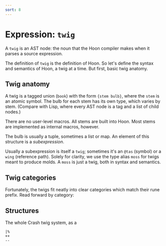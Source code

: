 ```yaml
---
sort: 8
---
```


# Expression: `twig`

A `twig` is an AST node: the noun that the Hoon compiler makes
when it parses a source expression.

The definition of `twig` is the definition of Hoon.  So let's
define the syntax and semantics of Hoon, a twig at a time.  But
first, basic twig anatomy.

## Twig anatomy

A twig is a tagged union (`book`) with the form `{stem bulb}`,
where the `stem` is an atomic symbol.  The bulb for each stem has
its own type, which varies by stem.  (Compare with Lisp, where
every AST node is a tag and a list of child nodes.)

There are no user-level macros.  All stems are built into Hoon.
Most stems are implemented as internal macros, however.

The bulb is usually a tuple, sometimes a list or map.  An element
of this structure is a *subexpression*.

Usually a subexpression is itself a `twig`; sometimes it's an
`@tas` (symbol) or a `wing` (reference path).  Solely for
clarity, we use the type alias `moss` for twigs meant to produce
molds.  A `moss` is just a twig, both in syntax and semantics.

## Twig categories

Fortunately, the twigs fit neatly into clear categories which
match their rune prefix.  Read forward by category:

<div><list/></div>

## Structures

The whole Crash twig system, as a 

```
|%
++
--
```

